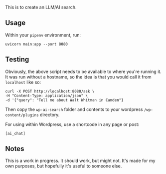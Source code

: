This is to create an LLM/AI search.

## Usage

Within your `pipenv` environment, run:

```shell
uvicorn main:app --port 8080
```

## Testing

Obviously, the above script needs to be available to where you're running it. It was run without a hostname, so the idea is that you would call it from `localhost` like so:

```shell
curl -X POST http://localhost:8080/ask \
-H "Content-Type: application/json" \
-d '{"query": "Tell me about Walt Whitman in Camden"}
```

Then copy the `wp-ai-search` folder and contents to your wordpress `/wp-content/plugins` directory.

For using within Wordpress, use a shortcode in any page or post:
```
[ai_chat]
```


## Notes
This is a work in progress. It should work, but might not. It's made for my own purposes, but hopefully it's useful to someone else. 
